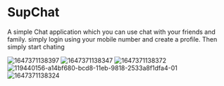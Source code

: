 # SupChat


A simple Chat application which you can use chat with your friends and family.
simply login using your mobile number and create a profile.
Then simply start chating

![1647371138397](https://user-images.githubusercontent.com/60310729/158457975-5cafa7a3-d85c-4094-a891-b2d7a1f3b5d4.jpg=250x250)
![1647371138347](https://user-images.githubusercontent.com/60310729/158457998-209d202e-def0-403b-8d15-358cbac0f556.png)
![1647371138372](https://user-images.githubusercontent.com/60310729/158458009-149a5d44-de97-42cc-bea7-a92a6a324d3b.jpg)
![119440156-a14bf680-bcd8-11eb-9818-2533a8f1dfa4-01](https://user-images.githubusercontent.com/60310729/158458025-21514d69-b2df-432d-b92e-52cf3df7097b.jpeg)
![1647371138324](https://user-images.githubusercontent.com/60310729/158458032-56edc5af-0001-421e-be3e-b47a1876b61a.jpg)

